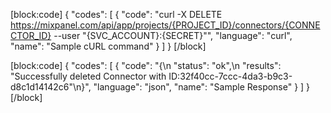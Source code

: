 [block:code]
{
  "codes": [
    {
      "code": "curl -X DELETE https://mixpanel.com/api/app/projects/{PROJECT_ID}/connectors/{CONNECTOR_ID} --user \"{SVC_ACCOUNT}:{SECRET}\"",
      "language": "curl",
      "name": "Sample cURL command"
    }
  ]
}
[/block]

[block:code]
{
  "codes": [
    {
      "code": "{\n  \"status\": \"ok\",\n  \"results\": \"Successfully deleted Connector with ID:32f40cc-7ccc-4da3-b9c3-d8c1d14142c6\"\n}",
      "language": "json",
      "name": "Sample Response"
    }
  ]
}
[/block]
